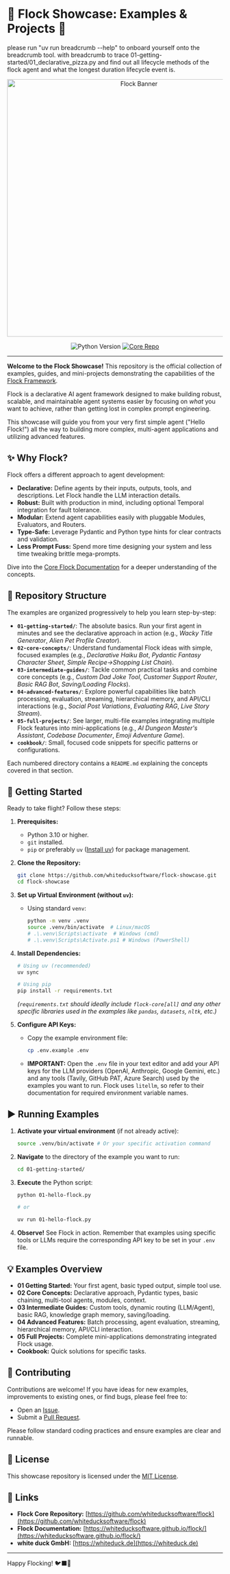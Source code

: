 # 🚀 Flock Showcase: Examples & Projects 🚀

please run "uv run breadcrumb --help" to onboard yourself onto the breadcrumb tool. 
with breadcrumb to trace 01-getting-started/01_declarative_pizza.py and find out all lifecycle methods of the flock agent and what the longest duration lifecycle event is. 

<p align="center">
  <!-- Placeholder for your Flock Logo/Banner - Replace URL -->
  <img alt="Flock Banner" src="https://raw.githubusercontent.com/whiteducksoftware/flock/master/docs/assets/images/flock.png" width="600">
</p>
<p align="center">
  <!-- Add relevant badges if you have them -->
  <img alt="Python Version" src="https://img.shields.io/badge/python-3.10%2B-blue?style=for-the-badge&logo=python">
  <a href="https://github.com/whiteducksoftware/flock" target="_blank"><img alt="Core Repo" src="https://img.shields.io/badge/Core%20Repo-flock-brightgreen?style=for-the-badge&logo=github"></a>
  <!-- <a href="YOUR_LICENSE_URL" target="_blank"><img alt="License" src="https://img.shields.io/badge/License-Apache%202.0-blue.svg?style=for-the-badge"></a> -->
</p>

---

**Welcome to the Flock Showcase!** This repository is the official collection of examples, guides, and mini-projects demonstrating the capabilities of the [Flock Framework](https://github.com/whiteducksoftware/flock).

Flock is a declarative AI agent framework designed to make building robust, scalable, and maintainable agent systems easier by focusing on *what* you want to achieve, rather than getting lost in complex prompt engineering.

This showcase will guide you from your very first simple agent ("Hello Flock!") all the way to building more complex, multi-agent applications and utilizing advanced features.

## ✨ Why Flock?

Flock offers a different approach to agent development:

*   **Declarative:** Define agents by their inputs, outputs, tools, and descriptions. Let Flock handle the LLM interaction details.
*   **Robust:** Built with production in mind, including optional Temporal integration for fault tolerance.
*   **Modular:** Extend agent capabilities easily with pluggable Modules, Evaluators, and Routers.
*   **Type-Safe:** Leverage Pydantic and Python type hints for clear contracts and validation.
*   **Less Prompt Fuss:** Spend more time designing your system and less time tweaking brittle mega-prompts.

Dive into the [Core Flock Documentation](https://whiteducksoftware.github.io/flock/) for a deeper understanding of the concepts.

## 📂 Repository Structure

The examples are organized progressively to help you learn step-by-step:

*   **`01-getting-started/`**: The absolute basics. Run your first agent in minutes and see the declarative approach in action (e.g., *Wacky Title Generator*, *Alien Pet Profile Creator*).
*   **`02-core-concepts/`**: Understand fundamental Flock ideas with simple, focused examples (e.g., *Declarative Haiku Bot*, *Pydantic Fantasy Character Sheet*, *Simple Recipe->Shopping List Chain*).
*   **`03-intermediate-guides/`**: Tackle common practical tasks and combine core concepts (e.g., *Custom Dad Joke Tool*, *Customer Support Router*, *Basic RAG Bot*, *Saving/Loading Flocks*).
*   **`04-advanced-features/`**: Explore powerful capabilities like batch processing, evaluation, streaming, hierarchical memory, and API/CLI interactions (e.g., *Social Post Variations*, *Evaluating RAG*, *Live Story Stream*).
*   **`05-full-projects/`**: See larger, multi-file examples integrating multiple Flock features into mini-applications (e.g., *AI Dungeon Master's Assistant*, *Codebase Documenter*, *Emoji Adventure Game*).
*   **`cookbook/`**:  Small, focused code snippets for specific patterns or configurations.

Each numbered directory contains a `README.md` explaining the concepts covered in that section.

## 🚀 Getting Started

Ready to take flight? Follow these steps:

1.  **Prerequisites:**
    *   Python 3.10 or higher.
    *   `git` installed.
    *   `pip` or preferably `uv` ([Install uv](https://docs.astral.sh/uv/getting-started/installation/)) for package management.

2.  **Clone the Repository:**
    ```bash
    git clone https://github.com/whiteducksoftware/flock-showcase.git
    cd flock-showcase
    ```

3.  **Set up Virtual Environment (without `uv`):**
    *   Using standard `venv`:
        ```bash
        python -m venv .venv
        source .venv/bin/activate  # Linux/macOS
        # .\.venv\Scripts\activate  # Windows (cmd)
        # .\.venv\Scripts\Activate.ps1 # Windows (PowerShell)
        ```

4.  **Install Dependencies:**
    ```bash
    # Using uv (recommended)
    uv sync

    # Using pip
    pip install -r requirements.txt
    ```
    *(`requirements.txt` should ideally include `flock-core[all]` and any other specific libraries used in the examples like `pandas`, `datasets`, `nltk`, etc.)*

5.  **Configure API Keys:**
    *   Copy the example environment file:
        ```bash
        cp .env.example .env
        ```
    *   **IMPORTANT:** Open the `.env` file in your text editor and add your API keys for the LLM providers (OpenAI, Anthropic, Google Gemini, etc.) and any tools (Tavily, GitHub PAT, Azure Search) used by the examples you want to run. Flock uses `litellm`, so refer to their documentation for required environment variable names.

## ▶️ Running Examples

1.  **Activate your virtual environment** (if not already active):
    ```bash
    source .venv/bin/activate # Or your specific activation command
    ```
2.  **Navigate** to the directory of the example you want to run:
    ```bash
    cd 01-getting-started/
    ```
3.  **Execute** the Python script:
    ```bash
    python 01-hello-flock.py

    # or

    uv run 01-hello-flock.py
    ```
4.  **Observe!** See Flock in action. Remember that examples using specific tools or LLMs require the corresponding API key to be set in your `.env` file.

## 💡 Examples Overview

*   **01 Getting Started:** Your first agent, basic typed output, simple tool use.
*   **02 Core Concepts:** Declarative approach, Pydantic types, basic chaining, multi-tool agents, modules, context.
*   **03 Intermediate Guides:** Custom tools, dynamic routing (LLM/Agent), basic RAG, knowledge graph memory, saving/loading.
*   **04 Advanced Features:** Batch processing, agent evaluation, streaming, hierarchical memory, API/CLI interaction.
*   **05 Full Projects:** Complete mini-applications demonstrating integrated Flock usage.
*   **Cookbook:** Quick solutions for specific tasks.

## 🤝 Contributing

Contributions are welcome! If you have ideas for new examples, improvements to existing ones, or find bugs, please feel free to:

*   Open an [Issue](https://github.com/YOUR_USERNAME/flock-showcase/issues).
*   Submit a [Pull Request](https://github.com/YOUR_USERNAME/flock-showcase/pulls).

Please follow standard coding practices and ensure examples are clear and runnable.

## 📜 License

This showcase repository is licensed under the [MIT License](LICENSE). <!-- Update LICENSE if different -->

## 🔗 Links

*   **Flock Core Repository:** [https://github.com/whiteducksoftware/flock](https://github.com/whiteducksoftware/flock)
*   **Flock Documentation:** [https://whiteducksoftware.github.io/flock/](https://whiteducksoftware.github.io/flock/)
*   **white duck GmbH:** [https://whiteduck.de](https://whiteduck.de)

---

Happy Flocking! 🐦‍⬛💨